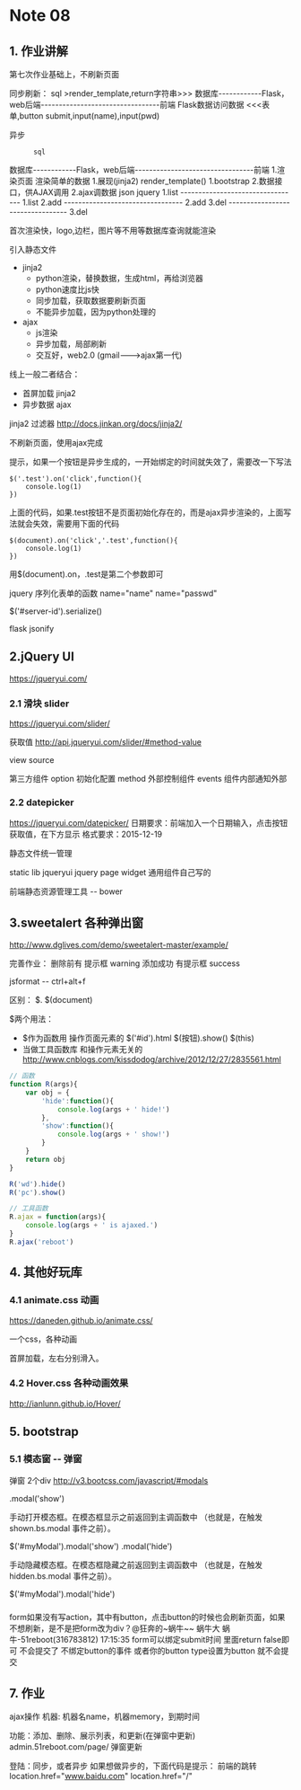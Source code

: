 # Note 08

## 1. 作业讲解
第七次作业基础上，不刷新页面


同步刷新：
        sql                    >render_template,return字符串>>>
数据库------------Flask，web后端---------------------------------前端
            Flask数据访问数据 <<<表单,button submit,input(name),input(pwd)

异步

          sql                    
数据库------------Flask，web后端---------------------------------前端
            1.渲染页面 渲染简单的数据                       1.展现(jinja2)
                render_template()                             1.bootstrap
            2.数据接口，供AJAX调用                          2.ajax调数据
                json                                            jquery
                1.list    ---------------------------------     1.list
                2.add     ---------------------------------     2.add
                3.del     ---------------------------------     3.del

首次渲染快，logo,边栏，图片等不用等数据库查询就能渲染

引入静态文件

* jinja2
    - python渲染，替换数据，生成html，再给浏览器
    - python速度比js快
    - 同步加载，获取数据要刷新页面
    - 不能异步加载，因为python处理的
* ajax
    - js渲染
    - 异步加载，局部刷新
    - 交互好，web2.0 (gmail--->ajax第一代)

线上一般二者结合：

* 首屏加载 jinja2
* 异步数据 ajax


jinja2  过滤器
http://docs.jinkan.org/docs/jinja2/


不刷新页面，使用ajax完成

提示，如果一个按钮是异步生成的，一开始绑定的时间就失效了，需要改一下写法

```
$('.test').on('click',function(){
    console.log(1)    
})
```

上面的代码，如果.test按钮不是页面初始化存在的，而是ajax异步渲染的，上面写法就会失效，需要用下面的代码

```
$(document).on('click','.test',function(){
    console.log(1)
})
```

用$(document).on，.test是第二个参数即可


jquery 序列化表单的函数
name="name"
name="passwd"

$('#server-id').serialize()


flask jsonify

## 2.jQuery UI
https://jqueryui.com/

### 2.1 滑块 slider
https://jqueryui.com/slider/

获取值
http://api.jqueryui.com/slider/#method-value

view source

第三方组件
    option 初始化配置
    method 外部控制组件
    events 组件内部通知外部


### 2.2 datepicker
https://jqueryui.com/datepicker/
日期要求：前端加入一个日期输入，点击按钮获取值，在下方显示
格式要求：2015-12-19


静态文件统一管理

static
    lib
        jqueryui
        jquery
    page
    widget  通用组件自己写的

前端静态资源管理工具 -- bower


## 3.sweetalert 各种弹出窗
http://www.dglives.com/demo/sweetalert-master/example/

完善作业：
删除前有 提示框 warning
添加成功 有提示框 success

jsformat  -- ctrl+alt+f

区别：
$.
$(document)

$两个用法：
* $作为函数用
    操作页面元素的
    $('#id').html
    $(按钮).show()  $(this)
* 当做工具函数库
    和操作元素无关的
    http://www.cnblogs.com/kissdodog/archive/2012/12/27/2835561.html
```js
// 函数
function R(args){
    var obj = {
        'hide':function(){
            console.log(args + ' hide!')
        },
        'show':function(){
            console.log(args + ' show!')
        }
    }
    return obj
}

R('wd').hide()
R('pc').show()

// 工具函数
R.ajax = function(args){
    console.log(args + ' is ajaxed.')
}
R.ajax('reboot')
```

## 4. 其他好玩库

### 4.1 animate.css 动画
https://daneden.github.io/animate.css/

一个css，各种动画

首屏加载，左右分别滑入。

### 4.2 Hover.css  各种动画效果
http://ianlunn.github.io/Hover/


## 5. bootstrap 
### 5.1 模态窗 -- 弹窗
弹窗 2个div
http://v3.bootcss.com/javascript/#modals

.modal('show')

手动打开模态框。在模态框显示之前返回到主调函数中 （也就是，在触发 shown.bs.modal 事件之前）。

$('#myModal').modal('show')
.modal('hide')

手动隐藏模态框。在模态框隐藏之前返回到主调函数中 （也就是，在触发 hidden.bs.modal 事件之前）。

$('#myModal').modal('hide')






### 
form如果没有写action，其中有button，点击button的时候也会刷新页面，如果不想刷新，是不是把form改为div？@狂奔的~蜗牛~~  蜗牛大
蜗牛-51reboot(316783812)  17:15:35
form可以绑定submit时间
里面return false即可
不会提交了
不绑定button的事件
或者你的button type设置为button
就不会提交 




## 7. 作业
ajax操作
机器: 机器名name，机器memory，到期时间

功能：添加、删除、展示列表，和更新(在弹窗中更新)
admin.51reboot.com/page/   弹窗更新

登陆：同步，或者异步
    如果想做异步的，下面代码是提示：
    前端的跳转
    location.href="www.baidu.com"
    location.href="/"
